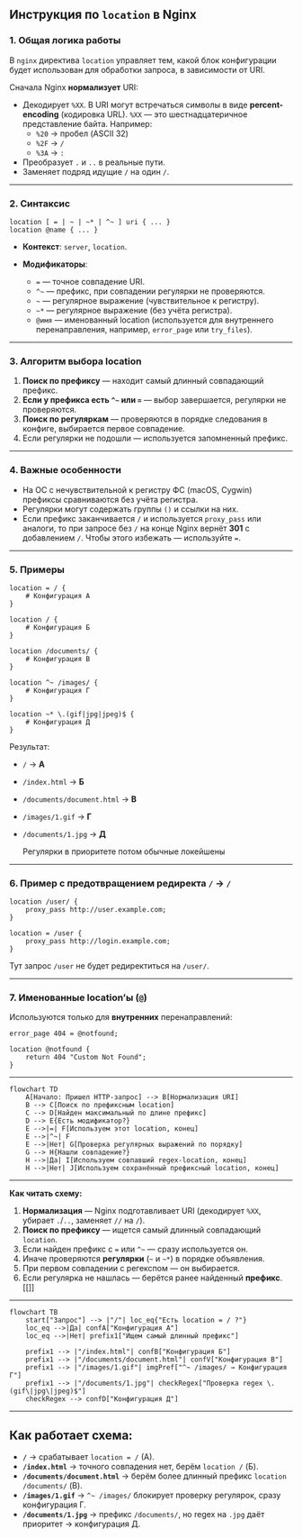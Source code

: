 

## Инструкция по `location` в Nginx
### 1. Общая логика работы

В `nginx` директива `location` управляет тем, какой блок конфигурации будет использован для обработки запроса, в зависимости от URI.

Сначала Nginx **нормализует** URI:

- Декодирует `%XX`.
  В URI могут встречаться символы в виде **percent-encoding** (кодировка URL).
  `%XX` — это шестнадцатеричное представление байта.
  Например:
    - `%20` → пробел (ASCII 32)
    - `%2F` → `/`
    - `%3A` → `:`
- Преобразует `.` и `..` в реальные пути.
- Заменяет подряд идущие `/` на один `/`.

---

### 2. Синтаксис

```nginx
location [ = | ~ | ~* | ^~ ] uri { ... }
location @name { ... }
```

- **Контекст**: `server`, `location`.
    
- **Модификаторы**:
    
    - `=` — точное совпадение URI.
    - `^~` — префикс, при совпадении регулярки не проверяются.
    - `~` — регулярное выражение (чувствительное к регистру).
    - `~*` — регулярное выражение (без учёта регистра).
    - `@имя` — именованный location (используется для внутреннего перенаправления, например, `error_page` или `try_files`).

---

### 3. Алгоритм выбора location

1. **Поиск по префиксу** — находит самый длинный совпадающий префикс.
2. **Если у префикса есть `^~` или `=`** — выбор завершается, регулярки не проверяются.
3. **Поиск по регуляркам** — проверяются в порядке следования в конфиге, выбирается первое совпадение.
4. Если регулярки не подошли — используется запомненный префикс.

---

### 4. Важные особенности

- На ОС с нечувствительной к регистру ФС (macOS, Cygwin) префиксы сравниваются без учёта регистра.
- Регулярки могут содержать группы `()` и ссылки на них.
- Если префикс заканчивается `/` и используется `proxy_pass` или аналоги, то при запросе без `/` на конце Nginx вернёт **301** с добавлением `/`. Чтобы этого избежать — используйте `=`.

---

### 5. Примеры

```nginx
location = / {
    # Конфигурация A
}

location / {
    # Конфигурация Б
}

location /documents/ {
    # Конфигурация В
}

location ^~ /images/ {
    # Конфигурация Г
}

location ~* \.(gif|jpg|jpeg)$ {
    # Конфигурация Д
}
```

Результат:
	
- `/` → **A**
- `/index.html` → **Б**
- `/documents/document.html` → **В**
- `/images/1.gif` → **Г**
- `/documents/1.jpg` → **Д**

  Регулярки в приоритете потом обычные локейшены
---

### 6. Пример с предотвращением редиректа `/` → `/`

```nginx
location /user/ {
    proxy_pass http://user.example.com;
}

location = /user {
    proxy_pass http://login.example.com;
}
```

Тут запрос `/user` не будет редиректиться на `/user/`.

---

### 7. Именованные location’ы (`@`)

Используются только для **внутренних** перенаправлений:

```nginx
error_page 404 = @notfound;

location @notfound {
    return 404 "Custom Not Found";
}
```

---


```mermaid
flowchart TD
    A[Начало: Пришел HTTP-запрос] --> B[Нормализация URI]
    B --> C[Поиск по префиксным location]
    C --> D[Найден максимальный по длине префикс]
    D --> E{Есть модификатор?}
    E -->|=| F[Используем этот location, конец]
    E -->|^~| F
    E -->|Нет| G[Проверка регулярных выражений по порядку]
    G --> H{Нашли совпадение?}
    H -->|Да| I[Используем совпавший regex-location, конец]
    H -->|Нет| J[Используем сохранённый префиксный location, конец]
```

---

**Как читать схему:**

1. **Нормализация** — Nginx подготавливает URI (декодирует `%XX`, убирает `.`/`..`, заменяет `//` на `/`).
2. **Поиск по префиксу** — ищется самый длинный совпадающий `location`.
3. Если найден префикс с `=` или `^~` — сразу используется он.
4. Иначе проверяются **регулярки** (`~` и `~*`) в порядке объявления.
5. При первом совпадении с регекспом — он выбирается.
6. Если регулярка не нашлась — берётся ранее найденный **префикс**.[[]]

---

```mermaid
flowchart TB
    start["Запрос"] --> |"/"| loc_eq{"Есть location = / ?"}
    loc_eq -->|Да| confA["Конфигурация A"]
    loc_eq -->|Нет| prefix1["Ищем самый длинный префикс"]

    prefix1 --> |"/index.html"| confB["Конфигурация Б"]
    prefix1 --> |"/documents/document.html"| confV["Конфигурация В"]
    prefix1 --> |"/images/1.gif"| imgPref["^~ /images/ → Конфигурация Г"]
    prefix1 --> |"/documents/1.jpg"| checkRegex["Проверка regex \.(gif\|jpg\|jpeg)$"]
    checkRegex --> confD["Конфигурация Д"]
```

---

## Как работает схема:

- **`/`** → срабатывает `location = /` (A).
- **`/index.html`** → точного совпадения нет, берём `location /` (Б).
- **`/documents/document.html`** → берём более длинный префикс `location /documents/` (В).
- **`/images/1.gif`** → `^~ /images/` блокирует проверку регулярок, сразу конфигурация Г.
- **`/documents/1.jpg`** → префикс `/documents/`, но regex на `.jpg` даёт приоритет → конфигурация Д.
